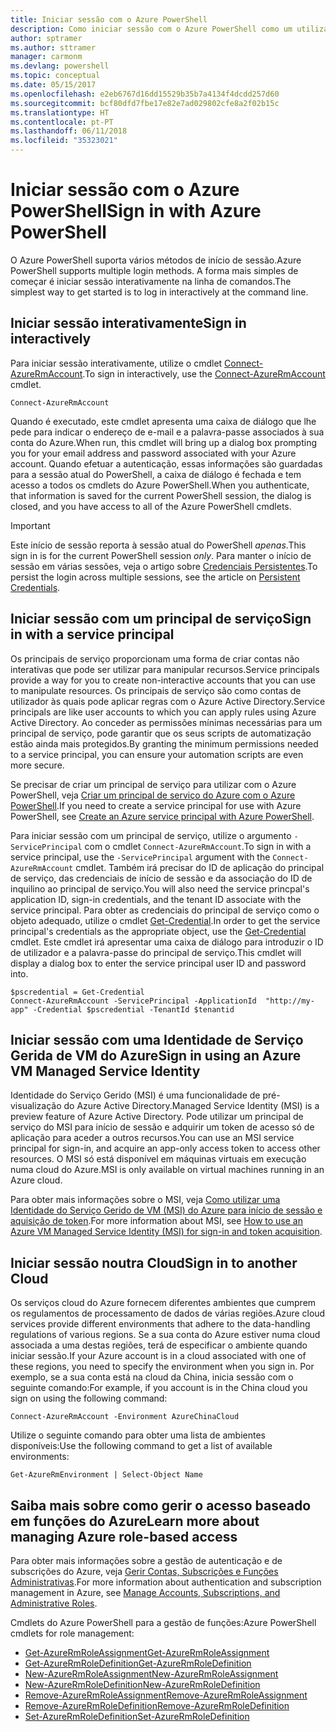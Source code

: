 ```yaml
---
title: Iniciar sessão com o Azure PowerShell
description: Como iniciar sessão com o Azure PowerShell como um utilizador, principal de serviço ou com o MSI.
author: sptramer
ms.author: sttramer
manager: carmonm
ms.devlang: powershell
ms.topic: conceptual
ms.date: 05/15/2017
ms.openlocfilehash: e2eb6767d16dd15529b35b7a4134f4dcdd257d60
ms.sourcegitcommit: bcf80dfd7fbe17e82e7ad029802cfe8a2f02b15c
ms.translationtype: HT
ms.contentlocale: pt-PT
ms.lasthandoff: 06/11/2018
ms.locfileid: "35323021"
---
```

# <a name="sign-in-with-azure-powershell"></a><span data-ttu-id="7a560-103">Iniciar sessão com o Azure PowerShell</span><span class="sxs-lookup"><span data-stu-id="7a560-103">Sign in with Azure PowerShell</span></span>

<span data-ttu-id="7a560-104">O Azure PowerShell suporta vários métodos de início de sessão.</span><span class="sxs-lookup"><span data-stu-id="7a560-104">Azure PowerShell supports multiple login methods.</span></span> <span data-ttu-id="7a560-105">A forma mais simples de começar é iniciar sessão interativamente na linha de comandos.</span><span class="sxs-lookup"><span data-stu-id="7a560-105">The simplest way to get started is to log in interactively at the command line.</span></span>

## <a name="sign-in-interactively"></a><span data-ttu-id="7a560-106">Iniciar sessão interativamente</span><span class="sxs-lookup"><span data-stu-id="7a560-106">Sign in interactively</span></span>

<span data-ttu-id="7a560-107">Para iniciar sessão interativamente, utilize o cmdlet [Connect-AzureRmAccount](/powershell/module/azurerm.profile/connect-azurermaccount).</span><span class="sxs-lookup"><span data-stu-id="7a560-107">To sign in interactively, use the [Connect-AzureRmAccount](/powershell/module/azurerm.profile/connect-azurermaccount) cmdlet.</span></span>

```azurepowershell
Connect-AzureRmAccount
```

<span data-ttu-id="7a560-108">Quando é executado, este cmdlet apresenta uma caixa de diálogo que lhe pede para indicar o endereço de e-mail e a palavra-passe associados à sua conta do Azure.</span><span class="sxs-lookup"><span data-stu-id="7a560-108">When run, this cmdlet will bring up a dialog box prompting you for your email address and password associated with your Azure account.</span></span> <span data-ttu-id="7a560-109">Quando efetuar a autenticação, essas informações são guardadas para a sessão atual do PowerShell, a caixa de diálogo é fechada e tem acesso a todos os cmdlets do Azure PowerShell.</span><span class="sxs-lookup"><span data-stu-id="7a560-109">When you authenticate, that information is saved for the current PowerShell session, the dialog is closed, and you have access to all of the Azure PowerShell cmdlets.</span></span>

> [!IMPORTANT]
> <span data-ttu-id="7a560-110">Este início de sessão reporta à sessão atual do PowerShell _apenas_.</span><span class="sxs-lookup"><span data-stu-id="7a560-110">This sign in is for the current PowerShell session _only_.</span></span> <span data-ttu-id="7a560-111">Para manter o início de sessão em várias sessões, veja o artigo sobre [Credenciais Persistentes](context-persistence.md).</span><span class="sxs-lookup"><span data-stu-id="7a560-111">To persist the login across multiple sessions, see the article on [Persistent Credentials](context-persistence.md).</span></span>

## <a name="sign-in-with-a-service-principal"></a><span data-ttu-id="7a560-112">Iniciar sessão com um principal de serviço</span><span class="sxs-lookup"><span data-stu-id="7a560-112">Sign in with a service principal</span></span>

<span data-ttu-id="7a560-113">Os principais de serviço proporcionam uma forma de criar contas não interativas que pode ser utilizar para manipular recursos.</span><span class="sxs-lookup"><span data-stu-id="7a560-113">Service principals provide a way for you to create non-interactive accounts that you can use to manipulate resources.</span></span> <span data-ttu-id="7a560-114">Os principais de serviço são como contas de utilizador às quais pode aplicar regras com o Azure Active Directory.</span><span class="sxs-lookup"><span data-stu-id="7a560-114">Service principals are like user accounts to which you can apply rules using Azure Active Directory.</span></span> <span data-ttu-id="7a560-115">Ao conceder as permissões mínimas necessárias para um principal de serviço, pode garantir que os seus scripts de automatização estão ainda mais protegidos.</span><span class="sxs-lookup"><span data-stu-id="7a560-115">By granting the minimum permissions needed to a service principal, you can ensure your automation scripts are even more secure.</span></span>

<span data-ttu-id="7a560-116">Se precisar de criar um principal de serviço para utilizar com o Azure PowerShell, veja [Criar um principal de serviço do Azure com o Azure PowerShell](create-azure-service-principal-azureps.md).</span><span class="sxs-lookup"><span data-stu-id="7a560-116">If you need to create a service principal for use with Azure PowerShell, see [Create an Azure service principal with Azure PowerShell](create-azure-service-principal-azureps.md).</span></span>

<span data-ttu-id="7a560-117">Para iniciar sessão com um principal de serviço, utilize o argumento `-ServicePrincipal` com o cmdlet `Connect-AzureRmAccount`.</span><span class="sxs-lookup"><span data-stu-id="7a560-117">To sign in with a service principal, use the `-ServicePrincipal` argument with the `Connect-AzureRmAccount` cmdlet.</span></span> <span data-ttu-id="7a560-118">Também irá precisar do ID de aplicação do principal de serviço, das credenciais de início de sessão e da associação do ID de inquilino ao principal de serviço.</span><span class="sxs-lookup"><span data-stu-id="7a560-118">You will also need the service princpal's application ID, sign-in credentials, and the tenant ID associate with the service principal.</span></span> <span data-ttu-id="7a560-119">Para obter as credenciais do principal de serviço como o objeto adequado, utilize o cmdlet [Get-Credential](/powershell/module/microsoft.powershell.security/get-credential).</span><span class="sxs-lookup"><span data-stu-id="7a560-119">In order to get the service principal's credentials as the appropriate object, use the [Get-Credential](/powershell/module/microsoft.powershell.security/get-credential) cmdlet.</span></span> <span data-ttu-id="7a560-120">Este cmdlet irá apresentar uma caixa de diálogo para introduzir o ID de utilizador e a palavra-passe do principal de serviço.</span><span class="sxs-lookup"><span data-stu-id="7a560-120">This cmdlet will display a dialog box to enter the service principal user ID and password into.</span></span>

```azurepowershell-interactive
$pscredential = Get-Credential
Connect-AzureRmAccount -ServicePrincipal -ApplicationId  "http://my-app" -Credential $pscredential -TenantId $tenantid
```

## <a name="sign-in-using-an-azure-vm-managed-service-identity"></a><span data-ttu-id="7a560-121">Iniciar sessão com uma Identidade de Serviço Gerida de VM do Azure</span><span class="sxs-lookup"><span data-stu-id="7a560-121">Sign in using an Azure VM Managed Service Identity</span></span>

<span data-ttu-id="7a560-122">Identidade do Serviço Gerido (MSI) é uma funcionalidade de pré-visualização do Azure Active Directory.</span><span class="sxs-lookup"><span data-stu-id="7a560-122">Managed Service Identity (MSI) is a preview feature of Azure Active Directory.</span></span> <span data-ttu-id="7a560-123">Pode utilizar um principal de serviço do MSI para início de sessão e adquirir um token de acesso só de aplicação para aceder a outros recursos.</span><span class="sxs-lookup"><span data-stu-id="7a560-123">You can use an MSI service principal for sign-in, and acquire an app-only access token to access other resources.</span></span> <span data-ttu-id="7a560-124">O MSI só está disponível em máquinas virtuais em execução numa cloud do Azure.</span><span class="sxs-lookup"><span data-stu-id="7a560-124">MSI is only available on virtual machines running in an Azure cloud.</span></span>

<span data-ttu-id="7a560-125">Para obter mais informações sobre o MSI, veja [Como utilizar uma Identidade do Serviço Gerido de VM (MSI) do Azure para início de sessão e aquisição de token](/azure/active-directory/msi-how-to-get-access-token-using-msi).</span><span class="sxs-lookup"><span data-stu-id="7a560-125">For more information about MSI, see [How to use an Azure VM Managed Service Identity (MSI) for sign-in and token acquisition](/azure/active-directory/msi-how-to-get-access-token-using-msi).</span></span>

## <a name="sign-in-to-another-cloud"></a><span data-ttu-id="7a560-126">Iniciar sessão noutra Cloud</span><span class="sxs-lookup"><span data-stu-id="7a560-126">Sign in to another Cloud</span></span>

<span data-ttu-id="7a560-127">Os serviços cloud do Azure fornecem diferentes ambientes que cumprem os regulamentos de processamento de dados de várias regiões.</span><span class="sxs-lookup"><span data-stu-id="7a560-127">Azure cloud services provide different environments that adhere to the data-handling regulations of various regions.</span></span> <span data-ttu-id="7a560-128">Se a sua conta do Azure estiver numa cloud associada a uma destas regiões, terá de especificar o ambiente quando iniciar sessão.</span><span class="sxs-lookup"><span data-stu-id="7a560-128">If your Azure account is in a cloud associated with one of these regions, you need to specify the environment when you sign in.</span></span> <span data-ttu-id="7a560-129">Por exemplo, se a sua conta está na cloud da China, inicia sessão com o seguinte comando:</span><span class="sxs-lookup"><span data-stu-id="7a560-129">For example, if you account is in the China cloud you sign on using the following command:</span></span>

```azurepowershell-interactive
Connect-AzureRmAccount -Environment AzureChinaCloud
```

<span data-ttu-id="7a560-130">Utilize o seguinte comando para obter uma lista de ambientes disponíveis:</span><span class="sxs-lookup"><span data-stu-id="7a560-130">Use the following command to get a list of available environments:</span></span>

```azurepowershell-interactive
Get-AzureRmEnvironment | Select-Object Name
```

## <a name="learn-more-about-managing-azure-role-based-access"></a><span data-ttu-id="7a560-131">Saiba mais sobre como gerir o acesso baseado em funções do Azure</span><span class="sxs-lookup"><span data-stu-id="7a560-131">Learn more about managing Azure role-based access</span></span>

<span data-ttu-id="7a560-132">Para obter mais informações sobre a gestão de autenticação e de subscrições do Azure, veja [Gerir Contas, Subscrições e Funções Administrativas](/azure/active-directory/role-based-access-control-configure).</span><span class="sxs-lookup"><span data-stu-id="7a560-132">For more information about authentication and subscription management in Azure, see [Manage Accounts, Subscriptions, and Administrative Roles](/azure/active-directory/role-based-access-control-configure).</span></span>

<span data-ttu-id="7a560-133">Cmdlets do Azure PowerShell para a gestão de funções:</span><span class="sxs-lookup"><span data-stu-id="7a560-133">Azure PowerShell cmdlets for role management:</span></span>

* [<span data-ttu-id="7a560-134">Get-AzureRmRoleAssignment</span><span class="sxs-lookup"><span data-stu-id="7a560-134">Get-AzureRmRoleAssignment</span></span>](/powershell/module/AzureRM.Resources/Get-AzureRmRoleAssignment)
* [<span data-ttu-id="7a560-135">Get-AzureRmRoleDefinition</span><span class="sxs-lookup"><span data-stu-id="7a560-135">Get-AzureRmRoleDefinition</span></span>](/powershell/module/AzureRM.Resources/Get-AzureRmRoleDefinition)
* [<span data-ttu-id="7a560-136">New-AzureRmRoleAssignment</span><span class="sxs-lookup"><span data-stu-id="7a560-136">New-AzureRmRoleAssignment</span></span>](/powershell/module/AzureRM.Resources/New-AzureRmRoleAssignment)
* [<span data-ttu-id="7a560-137">New-AzureRmRoleDefinition</span><span class="sxs-lookup"><span data-stu-id="7a560-137">New-AzureRmRoleDefinition</span></span>](/powershell/module/AzureRM.Resources/New-AzureRmRoleDefinition)
* [<span data-ttu-id="7a560-138">Remove-AzureRmRoleAssignment</span><span class="sxs-lookup"><span data-stu-id="7a560-138">Remove-AzureRmRoleAssignment</span></span>](/powershell/module/AzureRM.Resources/Remove-AzureRmRoleAssignment)
* [<span data-ttu-id="7a560-139">Remove-AzureRmRoleDefinition</span><span class="sxs-lookup"><span data-stu-id="7a560-139">Remove-AzureRmRoleDefinition</span></span>](/powershell/module/AzureRM.Resources/Remove-AzureRmRoleDefinition)
* [<span data-ttu-id="7a560-140">Set-AzureRmRoleDefinition</span><span class="sxs-lookup"><span data-stu-id="7a560-140">Set-AzureRmRoleDefinition</span></span>](/powershell/moduel/AzureRM.Resources/Set-AzureRmRoleDefinition)
